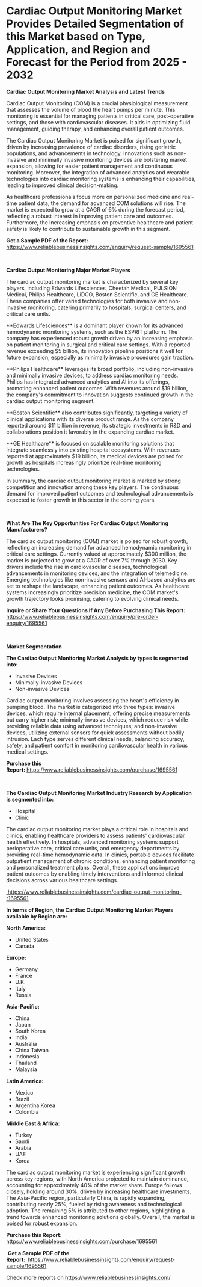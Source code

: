 <p><h1>Cardiac Output Monitoring Market Provides Detailed Segmentation of this Market based on Type, Application, and Region and Forecast for the Period from 2025 - 2032</h1></p><p><strong>Cardiac Output Monitoring Market Analysis and Latest Trends</strong></p>
<p><p>Cardiac Output Monitoring (COM) is a crucial physiological measurement that assesses the volume of blood the heart pumps per minute. This monitoring is essential for managing patients in critical care, post-operative settings, and those with cardiovascular diseases. It aids in optimizing fluid management, guiding therapy, and enhancing overall patient outcomes.</p><p>The Cardiac Output Monitoring Market is poised for significant growth, driven by increasing prevalence of cardiac disorders, rising geriatric populations, and advancements in technology. Innovations such as non-invasive and minimally invasive monitoring devices are bolstering market expansion, allowing for easier patient management and continuous monitoring. Moreover, the integration of advanced analytics and wearable technologies into cardiac monitoring systems is enhancing their capabilities, leading to improved clinical decision-making.</p><p>As healthcare professionals focus more on personalized medicine and real-time patient data, the demand for advanced COM solutions will rise. The market is expected to grow at a CAGR of 6% during the forecast period, reflecting a robust interest in improving patient care and outcomes. Furthermore, the increasing emphasis on preventive healthcare and patient safety is likely to contribute to sustainable growth in this segment.</p></p>
<p><strong>Get a Sample PDF of the Report:&nbsp;</strong> <a href="https://www.reliablebusinessinsights.com/enquiry/request-sample/1695561?utm_campaign=97&utm_medium=2&utm_source=Github&utm_content=ia&utm_term=08012025&utm_id=cardiac-output-monitoring">https://www.reliablebusinessinsights.com/enquiry/request-sample/1695561</a></p>
<p>&nbsp;</p>
<p><strong>Cardiac Output Monitoring Major Market Players</strong></p>
<p><p>The cardiac output monitoring market is characterized by several key players, including Edwards Lifesciences, Cheetah Medical, PULSION Medical, Philips Healthcare, LiDCO, Boston Scientific, and GE Healthcare. These companies offer varied technologies for both invasive and non-invasive monitoring, catering primarily to hospitals, surgical centers, and critical care units.</p><p>**Edwards Lifesciences** is a dominant player known for its advanced hemodynamic monitoring systems, such as the ESPRIT platform. The company has experienced robust growth driven by an increasing emphasis on patient monitoring in surgical and critical care settings. With a reported revenue exceeding $5 billion, its innovation pipeline positions it well for future expansion, especially as minimally invasive procedures gain traction.</p><p>**Philips Healthcare** leverages its broad portfolio, including non-invasive and minimally invasive devices, to address cardiac monitoring needs. Philips has integrated advanced analytics and AI into its offerings, promoting enhanced patient outcomes. With revenues around $19 billion, the company's commitment to innovation suggests continued growth in the cardiac output monitoring segment.</p><p>**Boston Scientific** also contributes significantly, targeting a variety of clinical applications with its diverse product range. As the company reported around $11 billion in revenue, its strategic investments in R&D and collaborations position it favorably in the expanding cardiac market.</p><p>**GE Healthcare** is focused on scalable monitoring solutions that integrate seamlessly into existing hospital ecosystems. With revenues reported at approximately $19 billion, its medical devices are poised for growth as hospitals increasingly prioritize real-time monitoring technologies.</p><p>In summary, the cardiac output monitoring market is marked by strong competition and innovation among these key players. The continuous demand for improved patient outcomes and technological advancements is expected to foster growth in this sector in the coming years.</p></p>
<p>&nbsp;</p>
<p><strong>What Are The Key Opportunities For Cardiac Output Monitoring Manufacturers?</strong></p>
<p><p>The cardiac output monitoring (COM) market is poised for robust growth, reflecting an increasing demand for advanced hemodynamic monitoring in critical care settings. Currently valued at approximately $300 million, the market is projected to grow at a CAGR of over 7% through 2030. Key drivers include the rise in cardiovascular diseases, technological advancements in monitoring devices, and the integration of telemedicine. Emerging technologies like non-invasive sensors and AI-based analytics are set to reshape the landscape, enhancing patient outcomes. As healthcare systems increasingly prioritize precision medicine, the COM market's growth trajectory looks promising, catering to evolving clinical needs.</p></p>
<p><strong>Inquire or Share Your Questions If Any Before Purchasing This Report:</strong> <a href="https://www.reliablebusinessinsights.com/enquiry/pre-order-enquiry/1695561?utm_campaign=97&utm_medium=2&utm_source=Github&utm_content=ia&utm_term=08012025&utm_id=cardiac-output-monitoring">https://www.reliablebusinessinsights.com/enquiry/pre-order-enquiry/1695561</a></p>
<p>&nbsp;</p>
<p><strong>Market Segmentation</strong></p>
<p><strong>The Cardiac Output Monitoring Market Analysis by types is segmented into:</strong></p>
<p><ul><li>Invasive Devices</li><li>Minimally-invasive Devices</li><li>Non-invasive Devices</li></ul></p>
<p><p>Cardiac output monitoring involves assessing the heart's efficiency in pumping blood. The market is categorized into three types: invasive devices, which require internal placement, offering precise measurements but carry higher risk; minimally-invasive devices, which reduce risk while providing reliable data using advanced techniques; and non-invasive devices, utilizing external sensors for quick assessments without bodily intrusion. Each type serves different clinical needs, balancing accuracy, safety, and patient comfort in monitoring cardiovascular health in various medical settings.</p></p>
<p><strong>Purchase this Report:&nbsp;</strong><a href="https://www.reliablebusinessinsights.com/purchase/1695561?utm_campaign=97&utm_medium=2&utm_source=Github&utm_content=ia&utm_term=08012025&utm_id=cardiac-output-monitoring">https://www.reliablebusinessinsights.com/purchase/1695561</a></p>
<p>&nbsp;</p>
<p><strong>The Cardiac Output Monitoring Market Industry Research by Application is segmented into:</strong></p>
<p><ul><li>Hospital</li><li>Clinic</li></ul></p>
<p><p>The cardiac output monitoring market plays a critical role in hospitals and clinics, enabling healthcare providers to assess patients' cardiovascular health effectively. In hospitals, advanced monitoring systems support perioperative care, critical care units, and emergency departments by providing real-time hemodynamic data. In clinics, portable devices facilitate outpatient management of chronic conditions, enhancing patient monitoring and personalized treatment plans. Overall, these applications improve patient outcomes by enabling timely interventions and informed clinical decisions across various healthcare settings.</p></p>
<p><a href="https://www.reliablebusinessinsights.com/cardiac-output-monitoring-r1695561?utm_campaign=97&utm_medium=2&utm_source=Github&utm_content=ia&utm_term=08012025&utm_id=cardiac-output-monitoring">&nbsp;https://www.reliablebusinessinsights.com/cardiac-output-monitoring-r1695561</a></p>
<p><strong>In terms of Region, the Cardiac Output Monitoring Market Players available by Region are:</strong></p>
<p>
    <p> <strong> North America: </strong>
        <ul>
            <li>United States</li>
            <li>Canada</li>
        </ul>
        </p> 
    <p> <strong> Europe: </strong>
        <ul>
            <li>Germany</li>
            <li>France</li>
            <li>U.K.</li>
            <li>Italy</li>
            <li>Russia</li>
        </ul>
        </p> 
    <p> <strong> Asia-Pacific: </strong>
        <ul>
            <li>China</li>
            <li>Japan</li>
            <li>South Korea</li>
            <li>India</li>
            <li>Australia</li>
            <li>China Taiwan</li>
            <li>Indonesia</li>
            <li>Thailand</li>
            <li>Malaysia</li>
        </ul>
        </p> 
    <p> <strong> Latin America: </strong>
        <ul>
            <li>Mexico</li>
            <li>Brazil</li>
            <li>Argentina Korea</li>
            <li>Colombia</li>
        </ul>
        </p> 
    <p> <strong> Middle East & Africa: </strong>
        <ul>
            <li>Turkey</li>
            <li>Saudi</li>
            <li>Arabia</li>
            <li>UAE</li>
            <li>Korea</li>
        </ul>
    </p>
    </p>
<p><p>The cardiac output monitoring market is experiencing significant growth across key regions, with North America projected to maintain dominance, accounting for approximately 40% of the market share. Europe follows closely, holding around 30%, driven by increasing healthcare investments. The Asia-Pacific region, particularly China, is rapidly expanding, contributing nearly 25%, fueled by rising awareness and technological adoption. The remaining 5% is attributed to other regions, highlighting a trend towards enhanced monitoring solutions globally. Overall, the market is poised for robust expansion.</p></p>
<p><strong>Purchase this Report: </strong><a href="https://www.reliablebusinessinsights.com/purchase/1695561?utm_campaign=97&utm_medium=2&utm_source=Github&utm_content=ia&utm_term=08012025&utm_id=cardiac-output-monitoring">https://www.reliablebusinessinsights.com/purchase/1695561</a></p>
<p>&nbsp;<strong>Get a Sample PDF of the Report:&nbsp;&nbsp;</strong><a href="https://www.reliablebusinessinsights.com/enquiry/request-sample/1695561?utm_campaign=97&utm_medium=2&utm_source=Github&utm_content=ia&utm_term=08012025&utm_id=cardiac-output-monitoring">https://www.reliablebusinessinsights.com/enquiry/request-sample/1695561</a></p>
<p><strong></strong></p>
<p>Check more reports on <a href="https://www.reliablebusinessinsights.com/?utm_campaign=97&utm_medium=2&utm_source=Github&utm_content=ia&utm_term=08012025&utm_id=cardiac-output-monitoring">https://www.reliablebusinessinsights.com/</a></p>